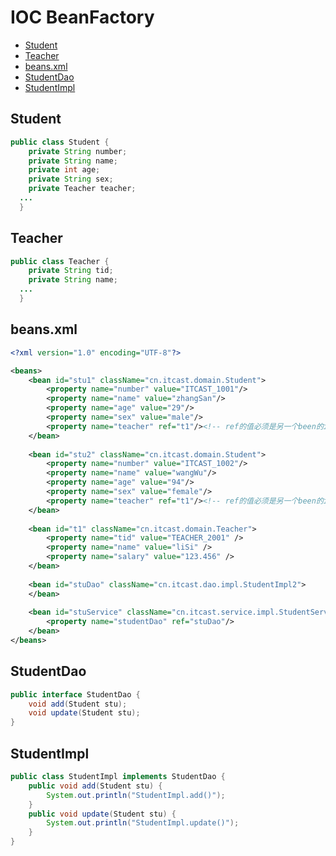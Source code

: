 # IOC BeanFactory
  - [Student](#student)
  - [Teacher](#teacher)
  - [beans.xml](#beans-xml)
  - [StudentDao](#studentdao)
  - [StudentImpl](#studentimpl)
  


## Student
```java
public class Student {
	private String number;
	private String name;
	private int age;
	private String sex;
	private Teacher teacher;
  ...
  }
```

## Teacher
```java
public class Teacher {
	private String tid;
	private String name;
  ...
  }
```

## beans.xml
```xml
<?xml version="1.0" encoding="UTF-8"?>

<beans>
	<bean id="stu1" className="cn.itcast.domain.Student">
		<property name="number" value="ITCAST_1001"/>
		<property name="name" value="zhangSan"/>
		<property name="age" value="29"/>
		<property name="sex" value="male"/>
		<property name="teacher" ref="t1"/><!-- ref的值必须是另一个been的id -->
	</bean>
	
	<bean id="stu2" className="cn.itcast.domain.Student">
		<property name="number" value="ITCAST_1002"/>
		<property name="name" value="wangWu"/>
		<property name="age" value="94"/>
		<property name="sex" value="female"/>
		<property name="teacher" ref="t1"/><!-- ref的值必须是另一个been的id -->
	</bean>
	
	<bean id="t1" className="cn.itcast.domain.Teacher">
		<property name="tid" value="TEACHER_2001" />
		<property name="name" value="liSi" />
		<property name="salary" value="123.456" />
	</bean>
	
	<bean id="stuDao" className="cn.itcast.dao.impl.StudentImpl2">
	</bean>
	
	<bean id="stuService" className="cn.itcast.service.impl.StudentServiceImpl">
		<property name="studentDao" ref="stuDao"/>
	</bean>
</beans>
```

## StudentDao
```java
public interface StudentDao {
	void add(Student stu);
	void update(Student stu);
}
```
## StudentImpl
```java
public class StudentImpl implements StudentDao {
	public void add(Student stu) {
		System.out.println("StudentImpl.add()");
	}
	public void update(Student stu) { 
		System.out.println("StudentImpl.update()");
	}
}
```
